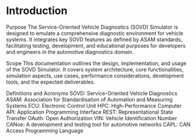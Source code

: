 # Introduction
Purpose
The Service-Oriented Vehicle Diagnostics (SOVD) Simulator is designed to emulate a comprehensive diagnostic environment for vehicle systems. It integrates key SOVD features as defined by ASAM standards, facilitating testing, development, and educational purposes for developers and engineers in the automotive diagnostics domain.

Scope
This documentation outlines the design, implementation, and usage of the SOVD Simulator. It covers system architecture, core functionalities, simulation aspects, use cases, performance considerations, development tools, and the expected deliverables.

Definitions and Acronyms
SOVD: Service-Oriented Vehicle Diagnostics
ASAM: Association for Standardisation of Automation and Measuring Systems
ECU: Electronic Control Unit
HPC: High-Performance Computer
API: Application Programming Interface
REST: Representational State Transfer
OAuth: Open Authorization
VIN: Vehicle Identification Number
CANoe: A development and testing tool for automotive networks
CAPL: CAN Access Programming Language